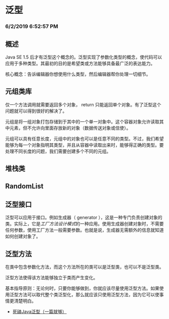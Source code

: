 # 泛型
### 6/2/2019 6:52:57 PM 
## 概述
Java SE 1.5 后才有泛型这个概念的。泛型实现了参数化类型的概念，使代码可以应用于多种类型。其最初的目的是希望类或方法能够具备最广泛的表达能力。

核心概念：告诉编辑器你想使用什么类型，然后编辑器帮你处理一切细节。

## 元组类库
仅一个方法调用就需要返回多个对象， return 只能返回单个对象。有了泛型这个问题就可以得到很好的解决了。

元组是将一组对象打包存储到于其中的一个单一对象中。这个容器对象允许读取其中元素，但不允许向里面存放新的对象（数据传送对象或信使）。

元组可以具有任意长度，元组中的对象也可以是任意不同的类型。不过，我们希望能够为每一个对象指明其类型，并且从容器中读取出来时，能够得正确的类型。要处理不同长度的问题，我们需要创建多个不同的元组。

## 堆栈类

## RandomList

## 泛型接口
泛型可以应用于接口。例如生成器（ generator ），这是一种专门负责创建对象的类。实际上，它是*工厂方法设计模式*的一种应用。使用生成器创建对象时，不需要任何参数，使用工厂方法一般需要参数。也就是说，生成器无需额外的信息就知道如何创建对象了。

## 泛型方法
在类中包含参数化方法，而这个方法所在的类可以是泛型类，也可以不是泛型类。

泛型方法使得该方法能够独立于类而产生变化。

基本指导原则：无论何时，只要你能够做到，你就应该尽量使用泛型方法。如果使用泛型方法可以取代整个类泛型化，那么就应该只使用泛型方法，因为它可以使事情更清楚明白。

- [死磕Java泛型（一篇就够）](https://juejin.im/post/5d03380ae51d455a694f9510)

